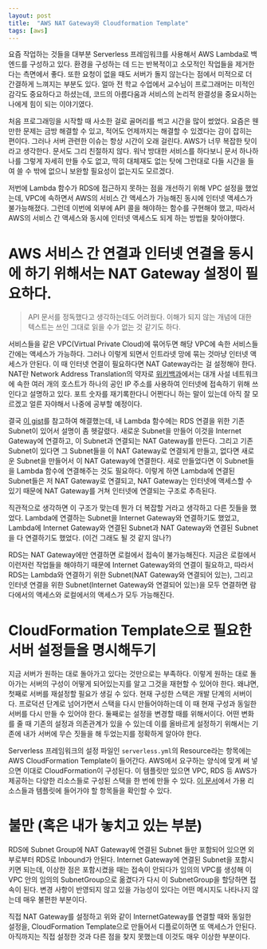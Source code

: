 ```yaml
---
layout: post
title:  "AWS NAT Gateway와 Cloudformation Template"
tags: [aws]
---
```

요즘 작업하는 것들을 대부분 Serverless 프레임워크를 사용해서 AWS Lambda로 백엔드를 구성하고 있다. 환경을 구성하는 데 드는 반복적이고 소모적인 작업들을 제거한다는 측면에서 좋다. 또한 요청이 없을 때도 서버가 돌지 않는다는 점에서 미적으로 더 간결하게 느껴지는 부분도 있다. 얼마 전 학교 수업에서 교수님이 프로그래머는 미적인 감각도 중요하다고 하셨는데, 코드의 아름다움과 서비스의 논리적 완결성을 중요시하는 나에게 힘이 되는 이야기였다.

처음 프로그래밍을 시작할 때 사소한 걸로 골머리를 썩고 시간을 많이 썼었다. 요즘은 웬만한 문제는 금방 해결할 수 있고, 적어도 언제까지는 해결할 수 있겠다는 감이 잡히는 편이다. 그러나 서버 관련한 이슈는 항상 시간이 오래 걸린다. AWS가 너무 복잡한 탓이라고 생각한다. 문서도 그리 친절하지 않다. 워낙 방대한 서비스를 하다보니 문서 하나하나를 그렇게 자세히 만들 수도 없고, 딱히 대체재도 없는 탓에 그런대로 다들 시간을 들여 쓸 수 밖에 없으니 보완할 필요성이 없는지도 모르겠다.

저번에 Lambda 함수가 RDS에 접근하지 못하는 점을 개선하기 위해 VPC 설정을 했었는데, VPC에 속하면서 AWS의 서비스 간 액세스가 가능해진 동시에 인터넷 액세스가 불가능해졌다. 그런데 이번에 외부에 API 콜을 해야하는 함수를 구현해야 했고, 따라서 AWS의 서비스 간 액세스와 동시에 인터넷 액세스도 되게 하는 방법을 찾아야했다.



# AWS 서비스 간 연결과 인터넷 연결을 동시에 하기 위해서는 NAT Gateway 설정이 필요하다.

> API 문서를 정독했다고 생각하는데도 어려웠다. 이해가 되지 않는 개념에 대한 텍스트는 쓰인 그대로 읽을 수가 없는 것 같기도 하다.

서비스들을 같은 VPC(Virtual Private Cloud)에 묶어두면 해당 VPC에 속한 서비스들 간에는 액세스가 가능하다. 그러나 이렇게 되면서 인트라넷 망에 묶는 것마냥 인터넷 액세스가 안된다. 이 때 인터넷 연결이 필요하다면 NAT Gateway라는 걸 설정해야 한다. NAT란 Network Address Translation의 약자로 [위키백과](https://ko.wikipedia.org/wiki/%EB%84%A4%ED%8A%B8%EC%9B%8C%ED%81%AC_%EC%A3%BC%EC%86%8C_%EB%B3%80%ED%99%98)에서는  대개 사설 네트워크에 속한 여러 개의 호스트가 하나의 공인 IP 주소를 사용하여 인터넷에 접속하기 위해 쓰인다고 설명하고 있다. 포트 숫자를 재기록한다니 어쩐다니 하는 말이 있는데 아직 잘 모르겠고 얼른 자야해서 나중에 공부할 예정이다.

결국 [이 gist](https://gist.github.com/reggi/dc5f2620b7b4f515e68e46255ac042a7)를 참고하여 해결했는데, 내 Lambda 함수에는 RDS 연결을 위한 기존 Subnet이 있어서 설명이 좀 헷갈렸다. 새로운 Subnet을 만들어 이것을 Internet Gateway에 연결하고, 이 Subnet과 연결되는 NAT Gateway를 만든다. 그리고 기존 Subnet이 있다면 그 Subnet들을 이 NAT Gateway로 연결되게 만들고, 없다면 새로운 Subnet을 만들어서 이 NAT Gateway에 연결한다. 새로 만들었다면 이 Subnet들을 Lambda 함수에 연결해주는 것도 필요하다. 이렇게 하면 Lambda에 연결된 Subnet들은 저 NAT Gateway로 연결되고, NAT Gateway는 인터넷에 액세스할 수 있기 때문에 NAT Gateway를 거쳐 인터넷에 연결되는 구조로 추측된다.

직관적으로 생각하면 이 구조가 맞는데 뭔가 더 복잡할 거라고 생각하고 다른 짓들을 했었다. Lambda에 연결하는 Subnet을 Internet Gateway와 연결하기도 했었고, Lambda에 Internet Gateway와 연결된 Subnet과 NAT Gateway와 연결된 Subnet을 다 연결하기도 했었다. (이건 그래도 될 것 같지 않나?)

RDS는 NAT Gateway에만 연결하면 로컬에서 접속이 불가능해진다. 지금은 로컬에서 이런저런 작업들을 해야하기 때문에 Internet Gateway와의 연결이 필요하고, 따라서 RDS는 Lambda와 연결하기 위한 Subnet(NAT Gateway와 연결되어 있는), 그리고 인터넷 연결을 위한 Subnet(Internet Gateway와 연결되어 있는)을 모두 연결하면 람다에서의 액세스와 로컬에서의 액세스가 모두 가능해진다.



# CloudFormation Template으로 필요한 서버 설정들을 명시해두기

지금 서버가 원하는 대로 돌아가고 있다는 것만으로는 부족하다. 이렇게 원하는 대로 돌아가는 서버의 구성이 어떻게 되어있는지를 알고 그것을 재현할 수 있어야 한다. 왜냐면, 첫째로 서버를 재설정할 필요가 생길 수 있다. 현재 구성한 스택은 개발 단계의 서버이다. 프로덕션 단계로 넘어가면서 스택을 다시 만들어야하는데 이 때 현재 구성과 동일한 서버를 다시 만들 수 있어야 한다. 둘째로는 설정을 변경할 때를 위해서이다. 어떤 변화를 줄 때 기존의 설정과 의존관계가 있을 수 있는데 이를 올바르게 설정하기 위해서는 기존에 내가 서버에 무슨 짓들을 해 두었는지를 정확하게 알아야 한다.

Serverless 프레임워크의 설정 파일인 `serverless.yml`의  Resource라는 항목에는 AWS CloudFormation Template이 들어간다. AWS에서 요구하는 양식에 맞게 써 넣으면 이대로 CloudFormation이 구성된다. 이 템플릿만 있으면 VPC, RDS 등 AWS가 제공하는 다양한 리소스들로 구성된 스택을 한 번에 만들 수 있다. [이 문서](http://docs.aws.amazon.com/ko_kr/AWSCloudFormation/latest/UserGuide/aws-template-resource-type-ref.html)에서 가용 리소스들과 템플릿에 들어가야 할 항목들을 확인할 수 있다.



# 불만 (혹은 내가 놓치고 있는 부분)

RDS에 Subnet Group에 NAT Gateway에 연결된 Subnet 들만 포함되어 있으면 외부로부터 RDS로 Inbound가 안된다. Internet Gateway에 연결된 Subnet을 포함시키면 되는데, 이상한 점은 포함시켰을 때는 접속이 안되다가 임의의 VPC를 생성해 이 VPC 안의 임의의 SubnetGroup으로 옮겼다가 다시 이 SubnetGroup을 할당하면 접속이 된다. 변경 사항이 반영되지 않고 있을 가능성이 있다는 어떤 메시지도 나타나지 않는데 매우 불편한 부분이다.

직접 NAT Gateway를 설정하고 위와 같이 InternetGateway를 연결할 때와 동일한 설정을, CloudFormation Template으로 만들어서 디플로이하면 또 액세스가 안된다. 아직까지는 직접 설정한 것과 다른 점을 찾지 못했는데 이것도 매우 이상한 부분이다.
